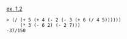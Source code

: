 [ex. 1.2](https://mitpress.mit.edu/sicp/full-text/book/book-Z-H-10.html#%_thm_1.2)
```
> (/ (+ 5 (+ 4 (- 2 (- 3 (+ 6 (/ 4 5))))))
     (* 3 (- 6 2) (- 2 7)))
-37/150
```